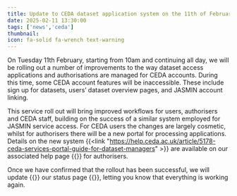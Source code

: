 ```yaml
---
title: Update to CEDA dataset application system on the 11th of February, from 10am onwards.
date: 2025-02-11 13:30:00
tags: ['news','ceda']
thumbnail: 
icon: fa-solid fa-wrench text-warning
---
```


On Tuesday 11th February, starting from 10am and continuing all day, we will be rolling out a number of improvements to the way dataset access applications and authorisations are managed for CEDA accounts. During this time, some CEDA account features will be inaccessible. These include sign up for datasets, users’ dataset overview pages, and JASMIN account linking.

This service roll out will bring improved workflows for users, authorisers and CEDA staff, building on the success of a similar system employed for JASMIN service access. For CEDA users the changes are largely cosmetic, whilst for authorisers there will be a new portal for processing applications. Details on the new system {{<link "https://help.ceda.ac.uk/article/5178-ceda-services-portal-guide-for-dataset-managers" >}} are available on our associated help page {{</link>}} for authorisers.

Once we have confirmed that the rollout has been successful, we will update {{<link status >}} our status page {{</link>}}, letting you know that everything is working again.
